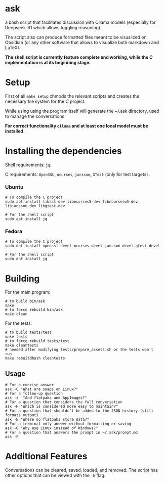 # ask
a bash script that facilitates discussion with Ollama models (especially for Deepseek-R1 which allows toggling reasoning). 

The script also can produce formatted files meant to be visualized on Obsidian (or any other software that allows to visualize both markdown and LaTeX).

**The shell script is currently feature complete and working, while the C implementation is at its beginning stage.**

# Setup
First of all ```make setup``` chmods the relevant scripts and creates the necessary file system for the C project.

While using using the program itself will generate the ~/.ask directory, used to manage the conversations.

**For correct functionality ```ollama``` and at least one local model must be installed.**

# Installing the dependencies
Shell requirements: ```jq```.

C requirements: ```OpenSSL```, ```ncurses```, ```jansson```, ```GTest``` (only for test targets)
.
### Ubuntu
```shell
# To compile the C project
sudo apt install libssl-dev libncurses5-dev libncursesw5-dev libjansson-dev libgtest-dev

# For the shell script
sudo apt install jq
```
### Fedora
```shell
# To compile the C project
sudo dnf install openssl-devel ncurses-devel jansson-devel gtest-devel

# For the shell script
sudo dnf install jq
```

# Building
For the main program:
```shell
# to build bin/ask
make
# to force rebuild bin/ask
make clean
```

For the tests:
```shell
# to build tests/test
make tests
# to force rebuild tests/test
make cleantests
# needed after modifying tests/prepare_assets.sh or the tests won't run
make rebuildhash cleantests 
```

## Usage
```shell
# For a concise answer
ask -C "What are snaps on Linux?"
# For a follow-up question
ask -z  "And flatpaks and AppImages?"
# For a question that considers the full conversation
ask -H "Which is considered more easy to maintain?"
# For a question that shouldn't be added to the JSON history (still formats output)
ask -N "Where do flatpaks store data?"
# For a terminal-only answer without formatting or saving
ask -O "Why use Linux instead of Windows?"
# For a question that answers the prompt in ~/.ask/prompt.md
ask -F
```

# Additional Features
Conversations can be cleared, saved, loaded, and removed. The script has other options that can be viewed with the ```-h``` flag.